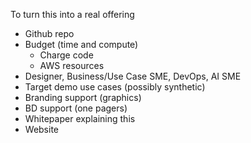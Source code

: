 To turn this into a real offering

- Github repo
- Budget (time and compute)
    - Charge code
    - AWS resources
- Designer, Business/Use Case SME, DevOps, AI SME
- Target demo use cases (possibly synthetic)
- Branding support (graphics)
- BD support (one pagers)
- Whitepaper explaining this
- Website
